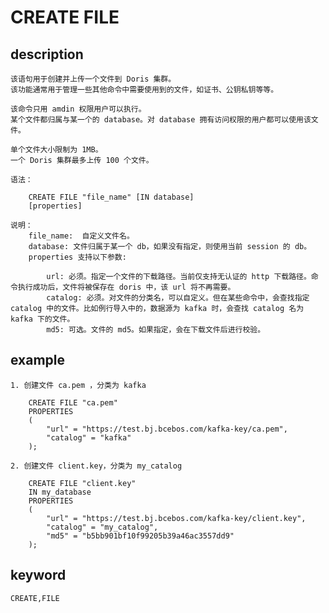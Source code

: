 <!-- 
Licensed to the Apache Software Foundation (ASF) under one
or more contributor license agreements.  See the NOTICE file
distributed with this work for additional information
regarding copyright ownership.  The ASF licenses this file
to you under the Apache License, Version 2.0 (the
"License"); you may not use this file except in compliance
with the License.  You may obtain a copy of the License at

  http://www.apache.org/licenses/LICENSE-2.0

Unless required by applicable law or agreed to in writing,
software distributed under the License is distributed on an
"AS IS" BASIS, WITHOUT WARRANTIES OR CONDITIONS OF ANY
KIND, either express or implied.  See the License for the
specific language governing permissions and limitations
under the License.
-->

# CREATE FILE
## description

    该语句用于创建并上传一个文件到 Doris 集群。
    该功能通常用于管理一些其他命令中需要使用到的文件，如证书、公钥私钥等等。

    该命令只用 amdin 权限用户可以执行。
    某个文件都归属与某一个的 database。对 database 拥有访问权限的用户都可以使用该文件。

    单个文件大小限制为 1MB。
    一个 Doris 集群最多上传 100 个文件。

    语法：
        
        CREATE FILE "file_name" [IN database]
        [properties]

    说明：
        file_name:  自定义文件名。
        database: 文件归属于某一个 db，如果没有指定，则使用当前 session 的 db。
        properties 支持以下参数:

            url: 必须。指定一个文件的下载路径。当前仅支持无认证的 http 下载路径。命令执行成功后，文件将被保存在 doris 中，该 url 将不再需要。
            catalog: 必须。对文件的分类名，可以自定义。但在某些命令中，会查找指定 catalog 中的文件。比如例行导入中的，数据源为 kafka 时，会查找 catalog 名为 kafka 下的文件。
            md5: 可选。文件的 md5。如果指定，会在下载文件后进行校验。

## example

    1. 创建文件 ca.pem ，分类为 kafka

        CREATE FILE "ca.pem"
        PROPERTIES
        (
            "url" = "https://test.bj.bcebos.com/kafka-key/ca.pem",
            "catalog" = "kafka"
        );

    2. 创建文件 client.key，分类为 my_catalog

        CREATE FILE "client.key"
        IN my_database
        PROPERTIES
        (
            "url" = "https://test.bj.bcebos.com/kafka-key/client.key",
            "catalog" = "my_catalog",
            "md5" = "b5bb901bf10f99205b39a46ac3557dd9"
        );
        
## keyword
    CREATE,FILE

